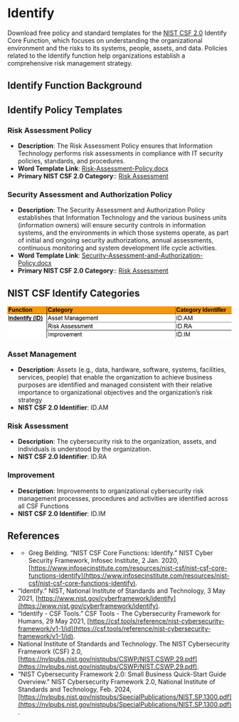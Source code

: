 # Identify

Download free policy and standard templates for the [NIST CSF 2.0](/pages/framework/framework.md) Identify Core Function, which focuses on understanding the organizational environment and the risks to its systems, people, assets, and data. Policies related to the Identify function help organizations establish a comprehensive risk management strategy.

## Identify Function Background

## Identify Policy Templates

### Risk Assessment Policy

* **Description**: The Risk Assessment Policy ensures that Information Technology performs risk assessments in compliance with IT security policies, standards, and procedures.
* **Word Template Link**: [Risk-Assessment-Policy.docx](https://github.com/EvolvingSysadmin/Practicum/raw/refs/heads/main/templates/identify/Risk-Assessment-Policy.docx)
* **Primary NIST CSF 2.0 Category**:: [Risk Assessment](#risk-assessment)

### Security Assessment and Authorization Policy

* **Description**: The Security Assessment and Authorization Policy establishes that Information Technology and the various business units (information owners) will ensure security controls in information systems, and the environments in which those systems operate, as part of initial and ongoing security authorizations, annual assessments, continuous monitoring and system development life cycle activities.
* **Word Template Link**: [Security-Assessment-and-Authorization-Policy.docx](https://github.com/EvolvingSysadmin/Practicum/raw/refs/heads/main/templates/identify/Security-Assessment-and-Authorization-Policy.docx)
* **Primary NIST CSF 2.0 Category**:: [Risk Assessment](#risk-assessment)

## NIST CSF Identify Categories

![NIST CSF 2.0 Identify Categories](/img/identify-categories.png)

### Asset Management

* **Description**: Assets (e.g., data, hardware, software, systems, facilities, services, people) that enable the organization to achieve business purposes are identified and managed consistent with their relative importance to organizational objectives and the organization’s risk strategy
* **NIST CSF 2.0 Identifier**: ID.AM

### Risk Assessment

* **Description**:  The cybersecurity risk to the organization, assets, and individuals is understood by the organization.
* **NIST CSF 2.0 Identifier**: ID.RA

### Improvement

* **Description**: Improvements to organizational cybersecurity risk management processes, procedures and activities are identified across all CSF Functions
* **NIST CSF 2.0 Identifier**: ID.IM

## References

* * Greg Belding. “NIST CSF Core Functions: Identify.” NIST Cyber Security Framework, Infosec Institute, 2 Jan. 2020, [https://www.infosecinstitute.com/resources/nist-csf/nist-csf-core-functions-identify](https://www.infosecinstitute.com/resources/nist-csf/nist-csf-core-functions-identify).
* “Identify.” NIST, National Institute of Standards and Technology, 3 May 2021, [https://www.nist.gov/cyberframework/identify](https://www.nist.gov/cyberframework/identify).
* “Identify - CSF Tools.” CSF Tools - The Cybersecurity Framework for Humans, 29 May 2021, [https://csf.tools/reference/nist-cybersecurity-framework/v1-1/id](https://csf.tools/reference/nist-cybersecurity-framework/v1-1/id).
* National Institute of Standards and Technology. The NIST Cybersecurity Framework (CSF) 2.0, [https://nvlpubs.nist.gov/nistpubs/CSWP/NIST.CSWP.29.pdf](https://nvlpubs.nist.gov/nistpubs/CSWP/NIST.CSWP.29.pdf).
* “NIST Cybersecurity Framework 2.0: Small Business Quick-Start Guide Overview.” NIST Cybersecurity Framework 2.0, National Institute of Standards and Technology, Feb. 2024, [https://nvlpubs.nist.gov/nistpubs/SpecialPublications/NIST.SP.1300.pdf](https://nvlpubs.nist.gov/nistpubs/SpecialPublications/NIST.SP.1300.pdf).
